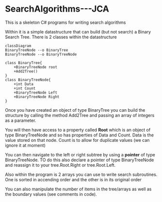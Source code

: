 # SearchAlgorithms---JCA

This is a skeleton C# programs for writing search algorithms

Within it is a simple datastructure that can build (but not search) a Binary Search Tree.  There is 2 classes within the datastructure

```mermaid
classDiagram
BinaryTreeNode --o BinaryTree
BinaryTreeNode --o BinaryTreeNode

class BinaryTree{
    +BinaryTreeNode root
    +Add2Tree()
}
class BinaryTreeNode{
    +int Data
    +int Count
    +BinaryTreeNode Left
    +BinaryTreeNode Right
}
```
Once you have created an object of type BinaryTree you can build the structure by calling the method Add2Tree and passing an array of integers as a parameter. 
  
You will then have access to a property called **Root** which is an object of type BinaryTreeNode and so has properties of Data and Count. Data is the value stored on that node.  Count is to allow for duplicate values (we can ignore it at moment)  
  
You can then navigate to the left or right subtree by using a **pointer** of type BinaryTreeNode.  TO do this also declare a pointer of type BinaryTreeNode and reassign it to your tree.Root.Right or tree.Root.Left.  
  
Also within the program is 2 arrays you can use to write search subroutines.  One is sorted in accending order and the other is in its original order  
  
You can also manipulate the number of items in the tree/arrays as well as the boundary values (see comments in code).
